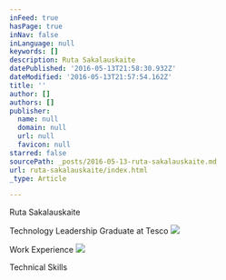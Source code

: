 ```yaml
---
inFeed: true
hasPage: true
inNav: false
inLanguage: null
keywords: []
description: Ruta Sakalauskaite
datePublished: '2016-05-13T21:58:30.932Z'
dateModified: '2016-05-13T21:57:54.162Z'
title: ''
author: []
authors: []
publisher:
  name: null
  domain: null
  url: null
  favicon: null
starred: false
sourcePath: _posts/2016-05-13-ruta-sakalauskaite.md
url: ruta-sakalauskaite/index.html
_type: Article

---
```

Ruta Sakalauskaite

Technology Leadership Graduate at Tesco
![](https://the-grid-user-content.s3-us-west-2.amazonaws.com/5c97db6e-45b4-4089-8953-4686bda551bb.jpg)

Work Experience
![](https://the-grid-user-content.s3-us-west-2.amazonaws.com/6f2bcabc-4768-4ff2-9b9c-967ba32d7b57.jpg)

Technical Skills